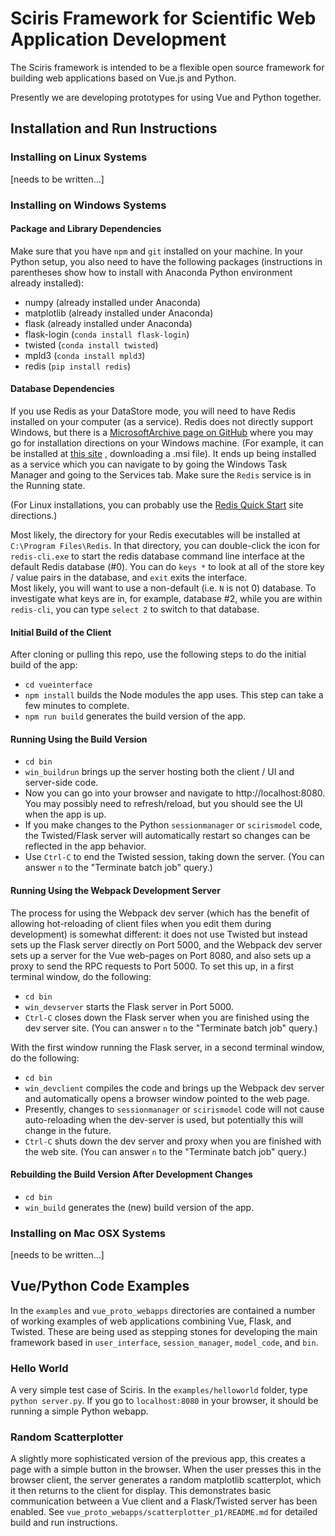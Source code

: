 # Sciris Framework for Scientific Web Application Development

The Sciris framework is intended to be a flexible open source framework
for building web applications based on Vue.js and Python.

Presently we are developing prototypes for using Vue and Python
together.


## Installation and Run Instructions

### Installing on Linux Systems

[needs to be written...]

### Installing on Windows Systems

#### Package and Library Dependencies

Make sure that you have `npm` and `git` installed on your machine.  In 
your Python setup, you also need to have the following packages (instructions
in parentheses show how to install with Anaconda Python environment already 
installed):
* numpy (already installed under Anaconda)
* matplotlib (already installed under Anaconda)
* flask (already installed under Anaconda)
* flask-login (`conda install flask-login`)
* twisted (`conda install twisted`)
* mpld3 (`conda install mpld3`)
* redis (`pip install redis`)

#### Database Dependencies

If you use Redis as your DataStore mode, you will need to have Redis installed 
on your computer (as a service).  Redis does not directly support Windows, 
but there is a [MicrosoftArchive page on GitHub](https://github.com/MicrosoftArchive/redis) 
where you may go for installation directions on your Windows machine. 
(For example, it can be installed at [this site](https://github.com/MicrosoftArchive/redis/releases)
, downloading a .msi file).  It 
ends up being installed as a service which you can navigate to by going 
the Windows Task Manager and going to the Services tab.  Make sure the `Redis` 
service is in the Running state.

(For Linux installations, you can probably use the 
[Redis Quick Start](https://redis.io/topics/quickstart) site directions.)

Most likely, the directory for your Redis executables will be installed at 
`C:\Program Files\Redis`.  In that directory, you can double-click the icon 
for `redis-cli.exe` to start the redis database command line interface at 
the default Redis database (#0).  You can do `keys *` to look at all of the 
store key / value pairs in the database, and `exit` exits the interface.  
Most likely, you will want to use a non-default (i.e. `N` is not 0) 
database.  To investigate what keys are in, for example, database #2, 
while you are within `redis-cli`, you can type `select 2` to switch to that 
database.

#### Initial Build of the Client

After cloning or pulling this repo, use the following steps to do the 
initial build of the app:
* `cd vueinterface`
* `npm install` builds the Node modules the app uses.  This step can take 
a few minutes to complete.
* `npm run build` generates the build version of the app.

#### Running Using the Build Version

* `cd bin`
* `win_buildrun` brings up the server hosting both the 
client / UI and server-side code.
* Now you can go into your browser and navigate to http://localhost:8080.
You may possibly need to refresh/reload, but you should see the UI 
when the app is up.
* If you make changes to the Python `sessionmanager` or `scirismodel` code, 
the Twisted/Flask server will automatically restart so changes can be 
reflected in the app behavior.
* Use `Ctrl-C` to end the Twisted session, taking down the server. (You can 
answer `n` to the "Terminate batch job" query.)

#### Running Using the Webpack Development Server

The process for using the Webpack dev server (which has the benefit of 
allowing hot-reloading of client files when you edit them during development) 
is somewhat different: it does not use Twisted but instead sets up the Flask 
server directly on Port 5000, and the Webpack dev server sets up a server 
for the Vue web-pages on Port 8080, and also sets up a proxy to send the 
RPC requests to Port 5000.  To set this up, in a first terminal window, do 
the following:
* `cd bin`
* `win_devserver` starts the Flask server in Port 5000.
* `Ctrl-C` closes down the Flask server when you are finished using the dev 
server site. (You can answer `n` to the "Terminate batch job" query.)

With the first window running the Flask server, in a second terminal window, 
do the following:
* `cd bin`
* `win_devclient` compiles the code and brings up the Webpack dev server and 
automatically opens a browser window pointed to the web page.
* Presently, changes to `sessionmanager` or `scirismodel` code will not 
cause auto-reloading when the dev-server is used, but potentially this will 
change in the future.
* `Ctrl-C` shuts down the dev server and proxy when you are finished with 
the web site.  (You can answer `n` to the "Terminate batch job" query.)

#### Rebuilding the Build Version After Development Changes

* `cd bin`
* `win_build` generates the (new) build version of the app.

### Installing on Mac OSX Systems

[needs to be written...]


## Vue/Python Code Examples

In the `examples` and `vue_proto_webapps` directories are contained a number 
of working examples of web applications combining Vue, Flask, and Twisted. 
These are being used as stepping stones for developing the main framework 
based in `user_interface`, `session_manager`, `model_code`, and `bin`.

### Hello World

A very simple test case of Sciris. In the `examples/helloworld` folder, type `python server.py`. If you go to `localhost:8080` in your browser, it should be running a simple Python webapp.

### Random Scatterplotter

A slightly more sophisticated version of the previous app, this creates a page with a simple button in the browser.  When the user
presses this in the browser client, the server generates a random matplotlib
scatterplot, which it then returns to the client for display.  This
demonstrates basic communication between a Vue client and a Flask/Twisted
server has been enabled.  See `vue_proto_webapps/scatterplotter_p1/README.md` 
for detailed build and run instructions.
